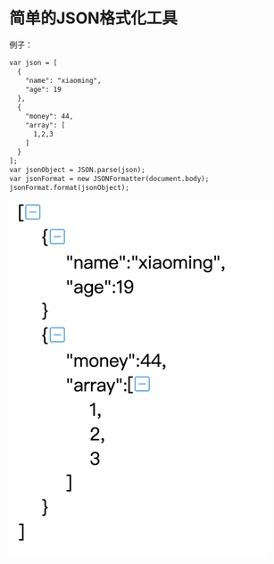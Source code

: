 # 简单的JSON格式化工具

例子：

```
var json = [
  {
    "name": "xiaoming",
    "age": 19
  },
  {
    "money": 44,
    "array": [
      1,2,3
    ]
  }
];
var jsonObject = JSON.parse(json);
var jsonFormat = new JSONFormatter(document.body);
jsonFormat.format(jsonObject);
```

![markdown](https://github.com/jokerwang-z/json-format/blob/develop/example.png)

